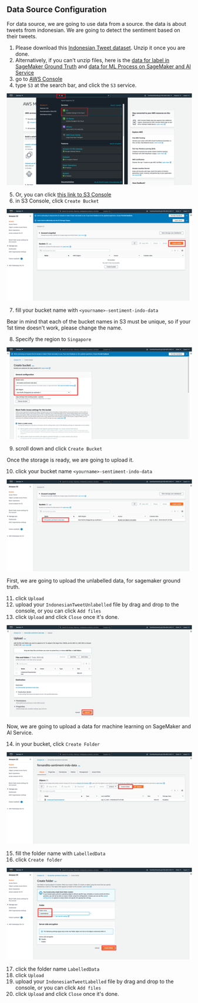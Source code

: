 ## Data Source Configuration

For data source, we are going to use data from a source. the data is about tweets from indonesian. We are going to detect the sentiment based on their tweets.

1. Please download this [Indonesian Tweet dataset](../files/SentimentAnalysis-IndonesiaData.zip). Unzip it once you are done.
2. Alternatively, if you can't unzip files, here is the [data for label in SageMaker Ground Truth](../files/IndonesianTweetUnlabelled) and [data for ML Process on SageMaker and AI Service](../files/IndonesianTweetLabelled)
3. go to [AWS Console](https://ap-southeast-1.console.aws.amazon.com/console/home?region=ap-southeast-1)
4. type `S3` at the search bar, and click the `S3` service.

![](../images/DataSource/4.png)


5. Or, you can click [this link to S3 Console](https://s3.console.aws.amazon.com/s3/home?region=ap-southeast-1#)
6. in S3 Console, click `Create Bucket`

![](../images/DataSource/6.png)


7. fill your bucket name with `<yourname>-sentiment-indo-data`

Bear in mind that each of the bucket names in S3 must be unique, so if your 1st time doesn't work, please change the name.

8. Specify the region to `Singapore`

![](../images/DataSource/8.png)


9. scroll down and click `Create Bucket`

Once the storage is ready, we are going to upload it.

10. click your bucket name `<yourname>-sentiment-indo-data`

![](../images/DataSource/10.png)


First, we are going to upload the unlabelled data, for sagemaker ground truth.

11. click `Upload`
12. upload your `IndonesianTweetUnlabelled` file by drag and drop to the console, or you can click `Add files`
13. click `Upload` and click `Close` once it's done.

![](../images/DataSource/13.png)


Now, we are going to upload a data for machine learning on SageMaker and AI Service.

14. in your bucket, click `Create Folder`

![](../images/DataSource/14.png)


15. fill the folder name with `LabelledData`
16. click `Create folder`

![](../images/DataSource/16.png)


17. click the folder name `LabelledData`
18. click `Upload`
19. upload your `IndonesianTweetLabelled` file by drag and drop to the console, or you can click `Add files`
20. click `Upload` and click `Close` once it's done.